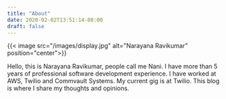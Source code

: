```yaml
---
title: "About"
date: 2020-02-02T13:51:14-08:00
draft: false
---
```

{{< image src="/images/display.jpg" alt="Narayana Ravikumar" position="center">}}

Hello, this is Narayana Ravikumar, people call me Nani. I have more than 5 years of professional software development experience. I have worked at AWS, Twilio and Commvault Systems. My current gig is at Twilio. This blog is where I share my thoughts and opinions.